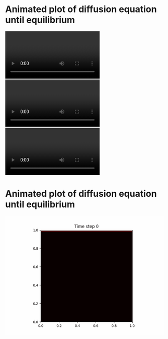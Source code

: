 # Animated plot of diffusion equation until equilibrium
![String animation](figures/string_1.mp4)
![String animation](figures/string_2.mp4)
![String animation](figures/string_3.mp4)

# Animated plot of diffusion equation until equilibrium
![diffusion animation](figures/animation.gif)